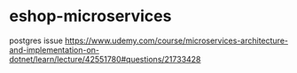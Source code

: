 # eshop-microservices

postgres issue
https://www.udemy.com/course/microservices-architecture-and-implementation-on-dotnet/learn/lecture/42551780#questions/21733428
